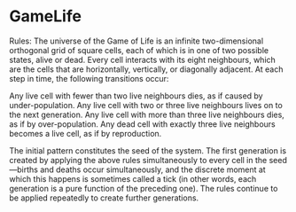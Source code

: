 # GameLife

Rules:
The universe of the Game of Life is an infinite two-dimensional orthogonal grid of square cells, 
each of which is in one of two possible states, alive or dead.
Every cell interacts with its eight neighbours, which are the cells that are horizontally, vertically, or diagonally adjacent. 
At each step in time, the following transitions occur:

Any live cell with fewer than two live neighbours dies, as if caused by under-population.
Any live cell with two or three live neighbours lives on to the next generation.
Any live cell with more than three live neighbours dies, as if by over-population.
Any dead cell with exactly three live neighbours becomes a live cell, as if by reproduction.

The initial pattern constitutes the seed of the system. 
The first generation is created by applying the above rules simultaneously to every cell in the seed—births 
and deaths occur simultaneously, and the discrete moment at which this happens is sometimes called a tick 
(in other words, each generation is a pure function of the preceding one). 
The rules continue to be applied repeatedly to create further generations.
